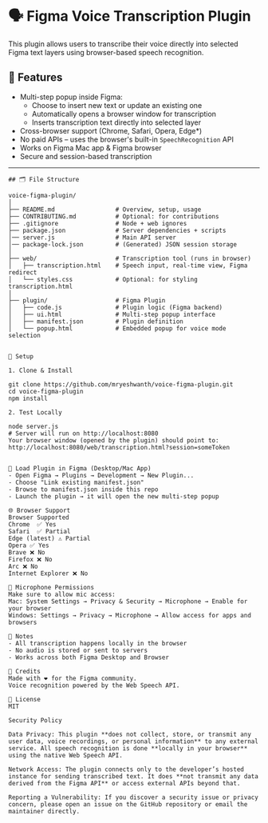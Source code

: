 # 🗣️ Figma Voice Transcription Plugin

This plugin allows users to transcribe their voice directly into selected Figma text layers using browser-based speech recognition.

## 🎯 Features

- Multi-step popup inside Figma:  
  - Choose to insert new text or update an existing one
  - Automatically opens a browser window for transcription
  - Inserts transcription text directly into selected layer
- Cross-browser support (Chrome, Safari, Opera, Edge*)  
- No paid APIs – uses the browser's built-in `SpeechRecognition` API
- Works on Figma Mac app & Figma browser
- Secure and session-based transcription

---

```
## 🗂️ File Structure

voice-figma-plugin/
│
├── README.md                 # Overview, setup, usage
├── CONTRIBUTING.md           # Optional: for contributions
├── .gitignore                # Node + web ignores
├── package.json              # Server dependencies + scripts
│── server.js                 # Main API server
│── package-lock.json         # (Generated) JSON session storage
│
├── web/                      # Transcription tool (runs in browser)
│   ├── transcription.html    # Speech input, real-time view, Figma redirect
│   └── styles.css            # Optional: for styling transcription.html
│
├── plugin/                   # Figma Plugin
│   ├── code.js               # Plugin logic (Figma backend)
│   ├── ui.html               # Multi-step popup interface
│   ├── manifest.json         # Plugin definition
│   └── popup.html            # Embedded popup for voice mode selection


🚀 Setup

1. Clone & Install

git clone https://github.com/mryeshwanth/voice-figma-plugin.git
cd voice-figma-plugin
npm install

2. Test Locally

node server.js
# Server will run on http://localhost:8080
Your browser window (opened by the plugin) should point to:
http://localhost:8080/web/transcription.html?session=someToken


🧩 Load Plugin in Figma (Desktop/Mac App)
- Open Figma → Plugins → Development → New Plugin...
- Choose "Link existing manifest.json"
- Browse to manifest.json inside this repo
- Launch the plugin → it will open the new multi-step popup

🌐 Browser Support
Browser Supported
Chrome  ✅ Yes
Safari  ✅ Partial
Edge (latest) ⚠️ Partial
Opera ✅ Yes
Brave ❌ No
Firefox ❌ No
Arc ❌ No
Internet Explorer ❌ No

🔐 Microphone Permissions
Make sure to allow mic access:
Mac: System Settings → Privacy & Security → Microphone → Enable for your browser
Windows: Settings → Privacy → Microphone → Allow access for apps and browsers

📌 Notes
- All transcription happens locally in the browser
- No audio is stored or sent to servers
- Works across both Figma Desktop and Browser

🙌 Credits
Made with ❤️ for the Figma community.
Voice recognition powered by the Web Speech API.

📃 License
MIT

Security Policy

Data Privacy: This plugin **does not collect, store, or transmit any user data, voice recordings, or personal information** to any external service. All speech recognition is done **locally in your browser** using the native Web Speech API.

Network Access: The plugin connects only to the developer’s hosted instance for sending transcribed text. It does **not transmit any data derived from the Figma API** or access external APIs beyond that.

Reporting a Vulnerability: If you discover a security issue or privacy concern, please open an issue on the GitHub repository or email the maintainer directly.
